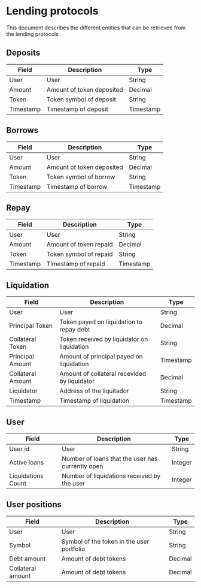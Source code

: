 # Lending protocols

This document describes the different entities that can be retrieved from the lending protocols

## Deposits

Field | Description | Type
--------|-------|--------------
User | User | String
Amount | Amount of token deposited | Decimal
Token | Token symbol of deposit | String
Timestamp | Timestamp of deposit | Timestamp

## Borrows

Field | Description | Type
--------|-------|--------------
User | User | String
Amount | Amount of token deposited | Decimal
Token | Token symbol of borrow | String
Timestamp | Timestamp of borrow | Timestamp

## Repay

Field | Description | Type
--------|-------|--------------
User | User | String
Amount | Amount of token repaid | Decimal
Token | Token symbol of repaid | String
Timestamp | Timestamp of repaid | Timestamp

## Liquidation

Field | Description | Type
--------|-------|--------------
User | User | String
Principal Token | Token payed on liquidation to repay debt | Decimal
Collateral Token | Token received by liquidator on liquidation | String
Principal Amount | Amount of principal payed on liquidation | Timestamp
Collateral Amount | Amount of collateral recevided by liquidator | Decimal
Liquidator | Address of the liquitador | String
Timestamp | Timestamp of liquidation | Timestamp

## User

Field | Description | Type
--------|-------|--------------
User id | User | String
Active loans | Number of loans that the user has currently open | Integer
Liquidations Count | Number of liquidations received by the user | Integer

## User positions

Field | Description | Type
--------|-------|--------------
User | User | String
Symbol | Symbol of the token in the user portfolio | String
Debt amount | Amount of debt tokens | Decimal
Collateral amount | Amount of debt tokens | Decimal